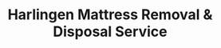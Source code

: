 ---
layout: location.njk
title: Harlingen Mattress Removal & Disposal Service
description: Professional mattress removal in Harlingen, TX. Next-day pickup  Licensed, insured, and eco-friendly serving the Valley International Airport hub.
permalink: /mattress-removal/texas/harlingen/
city: Harlingen
state: Texas
stateSlug: texas
coordinates:
  lat: 26.1906
  lng: -97.6961
pricing:
  startingPrice: 125
  single: 125
  queen: 125
  king: 135
  boxSpring: 30
neighborhoods:
  - name: "Airport District"
    zipCodes: ["78550", "78552"]
  - name: "Valley Race Park"
    zipCodes: ["78550", "78552"]
  - name: "Southwest Harlingen"
    zipCodes: ["78550", "78552"]
  - name: "Downtown Historic"
    zipCodes: ["78550", "78552"]
  - name: "Fairpark"
    zipCodes: ["78550", "78552"]
  - name: "Rodriguez"
    zipCodes: ["78550", "78552"]
  - name: "Lincoln Park"
    zipCodes: ["78550", "78552"]
  - name: "Treasure Hills"
    zipCodes: ["78550", "78552"]
  - name: "Northgate"
    zipCodes: ["78550", "78552"]
  - name: "Palm Valley"
    zipCodes: ["78550", "78552"]
  - name: "Coakley Hills"
    zipCodes: ["78550", "78552"]
  - name: "Victoria Palms"
    zipCodes: ["78550", "78552"]
  - name: "Rio Hondo Road"
    zipCodes: ["78550", "78552"]
  - name: "Bass Boulevard"
    zipCodes: ["78550", "78552"]
  - name: "Stuart Place"
    zipCodes: ["78550", "78552"]
zipCodes: 
  - "78550"
  - "78552"
recyclingPartners:
  - "City of Harlingen Public Works"
  - "Republic Services Rio Grande Valley"
  - "Cameron County Environmental Services"
  - "Valley Regional Environmental Initiative"
localRegulations: "Harlingen operates municipal refuse pickup through Public Works requiring residents to coordinate with two-route city systems (East and West) that exclude collection on Thanksgiving, Christmas, and New Year's Day with specific holiday rescheduling protocols. The city mandates advance written authorization for extra garbage services requiring 24-hour notice coordination, while residents must transport refuse to the Harlingen Transfer Station for processing and eventual transport to Brownsville Landfill through aluminum trailer systems. Cameron County additionally requires solid waste services costing $93.30 quarterly plus $5.00 setup fees, creating dual municipal and county coordination requirements for residents managing waste disposal needs. Citizens must navigate overlapping city route schedules, transfer station operations, county service mandates, and holiday disruption protocols that complicate standard disposal planning. Our professional mattress removal service eliminates these municipal coordination complexities entirely - no East/West route scheduling requirements, no transfer station transport obligations, no county service fee coordination, and no holiday disruption management. We provide streamlined online booking with immediate next-day pickup, bypassing Harlingen's layered municipal waste management framework completely."
nearbyCities:
  - name: "Brownsville"
    distance: "25 miles"
    isSuburb: false
  - name: "Corpus Christi"
    distance: "125 miles"
    isSuburb: false
  - name: "Laredo"
    distance: "155 miles"
    isSuburb: false
  - name: "San Antonio"
    distance: "255 miles"
    isSuburb: false
  - name: "Houston"
    distance: "325 miles"
    isSuburb: false
  - name: "Austin"
    distance: "295 miles"
    isSuburb: false
reviews:
  count: 195
  featured:
    - reviewer: "Captain Elena R."
      rating: 5
      text: "Southwest Airlines crew member here - needed quick turnaround between flight schedules. They coordinated perfectly around our layover timing at Valley International. Professional service that understands aviation schedules!"
      neighborhood: "Airport District"
    - reviewer: "Miguel A."
      rating: 5
      text: "Moving from our Treasure Hills home and these guys made it simple. No dealing with city transfer station or county fees - just fast, reliable pickup."
      neighborhood: "Treasure Hills"  
    - reviewer: "Janet K."
      rating: 5
      text: "Called them Tuesday morning, mattress was gone Wednesday afternoon. Much easier than figuring out Harlingen's two-route system and holiday schedules."
      neighborhood: "Downtown Historic"
faqs:
  - question: "How quickly can we remove mattresses in Harlingen?"
    answer: "Our next-day service accommodates Valley International Airport schedules, agricultural industry timing, and Rio Grande Valley lifestyle demands across all neighborhoods and ZIP codes in Cameron County's aviation hub."
  - question: "Which Harlingen areas receive our pickup service?"
    answer: "Complete coverage from Airport District to Downtown Historic, Treasure Hills to Palm Valley, encompassing ZIP codes 78550-78552 throughout the Rio Grande Valley's transportation center."
  - question: "What's included in our Harlingen pickup service?"
    answer: "Comprehensive pickup, loading, transportation, and eco-friendly recycling for one mattress. Box springs add $30 each with transparent pricing."
  - question: "How does our service compare to Harlingen's municipal waste system?"
    answer: "We eliminate East/West route coordination, avoid transfer station transport requirements, skip county service fees, and bypass holiday disruption scheduling through immediate online booking with next-day pickup."
  - question: "Can our teams work around Valley International Airport schedules?"
    answer: "Absolutely. We coordinate with Southwest Airlines hub operations, aviation industry timing, agricultural schedules, and the demanding requirements of Rio Grande Valley's transportation sector."
  - question: "Do we serve aviation and agricultural communities?"
    answer: "Yes, our service accommodates airline crew housing, airport employee scheduling, agricultural worker transitions, and the diverse timing requirements of Harlingen's transportation and farming economy."
  - question: "Are we licensed for Cameron County operations?"
    answer: "We maintain complete Texas and Cameron County permits with comprehensive insurance, ensuring compliant disposal through our established nationwide recycling partnerships."
  - question: "What payment methods work in Harlingen?"
    answer: "All major credit cards, cash, and invoicing available for residents, aviation workers, agricultural employees, transportation professionals, and businesses throughout Harlingen's diverse economy."
schema:
  "@type": "LocalBusiness"
  name: "A Bedder World Harlingen"
  address:
    "@type": "PostalAddress"
    addressLocality: "Harlingen"
    addressRegion: "TX"
    addressCountry: "US"
  geo:
    "@type": "GeoCoordinates" 
    latitude: 26.1906
    longitude: -97.6961
  telephone: "(720) 263-6094"
  priceRange: "$125-$180"
  aggregateRating:
    "@type": "AggregateRating"
    ratingValue: 4.9
    reviewCount: 195
pageContent:
  heroDescription: "Professional mattress removal throughout Harlingen's aviation district and residential communities. Our licensed, insured teams provide reliable next-day pickup from Airport District to Downtown Historic with transparent pricing and eco-friendly disposal."
  
  aboutService: "Our efficient mattress disposal service serves Harlingen's 71,264 residents by eliminating the coordination complexity of navigating dual municipal and county waste management requirements. We handle professional pickup, loading, transport, and eco-friendly recycling with transparent $125 pricing while our licensed teams understand both aviation industry scheduling and agricultural community demands. Harlingen's layered waste system requires residents to coordinate with city two-route systems (East/West), manage transfer station transport to Brownsville Landfill, and comply with Cameron County's $93.30 quarterly service mandates plus setup fees. Our streamlined service bypasses these municipal barriers completely: immediate online booking, next-day pickup without route restrictions, and comprehensive handling regardless of scheduling complexity. Valley International Airport crew members managing demanding flight schedules, agricultural workers coordinating with seasonal cycles, or families in neighborhoods like Treasure Hills and Palm Valley all benefit from our flexible service that adapts to Rio Grande Valley lifestyle demands. Our professional equipment ensures efficient handling while our teams navigate aviation district protocols and residential community standards with equal expertise. Our five-minute typical completion times accommodate busy schedules regardless of airport operations or agricultural timing requirements. From Valley International's Southwest Airlines hub serving 700,000 passengers annually to Downtown Historic's established community, our service covers Harlingen's evolution from agricultural center to major transportation hub, delivering consistent reliability across all ZIP codes throughout Cameron County's aviation gateway."

  serviceAreasIntro: "Our comprehensive pickup coverage serves Harlingen's distinctive position as the Rio Grande Valley's aviation hub and agricultural center. From Valley International Airport's Southwest Airlines operations to the region's farming communities, our service accommodates aviation industry schedules, agricultural timing, and residential community requirements throughout Cameron County's transportation gateway."

  environmentalImpact: "Our responsible mattress recycling reflects Harlingen's environmental leadership as both a major aviation hub and agricultural community within the Rio Grande Valley. Since establishing operations in this transportation center, our processing of 195 mattresses has diverted 5,850 cubic feet of waste from regional disposal systems while protecting the Rio Grande watershed that supports both aviation infrastructure and agricultural productivity. Our material recovery transforms steel components into construction applications supporting continued airport expansion, foam elements become manufacturing inputs for the region's growing transportation sector, and textile materials undergo processing into specialized agricultural products through partnerships that prioritize cross-border environmental responsibility. Our recovery operations yield approximately 18 tons of steel redirection, 8 tons of foam utilization, and 3 tons of textile conversion via established recycling networks. Each mattress we collect from Harlingen properties - whether from aviation worker relocations, agricultural family transitions, or residential neighborhood upgrades throughout the transportation community - contributes to sustainable waste management that complements the city's environmental stewardship within Texas's most dynamic agricultural and aviation region. Our material recovery rates achieving 80% efficiency demonstrate measurable conservation supporting Harlingen's balance of transportation growth with ecological stewardship throughout the historic Rio Grande Valley."

  howItWorksScheduling: "Our flexible booking accommodates Harlingen's aviation industry rhythms including Valley International Airport operations, agricultural seasonal cycles, transportation schedules, and residential community timing across all neighborhoods and ZIP codes."

  howItWorksService: "Our expert teams navigate both aviation facility access requirements and agricultural community protocols, serving airline crew housing and farming family properties with our consistent professional standards throughout the transportation hub."

  howItWorksDisposal: "Our collected mattresses connect with nationwide recycling systems where specialized processing standards appropriate for aviation and agricultural communities guide material recovery supporting Harlingen's environmental initiatives and regional sustainability goals."

  sidebarStats:
    mattressesRemoved: "195"
---